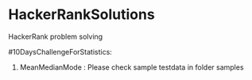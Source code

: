 # HackerRankSolutions
HackerRank problem solving

#10DaysChallengeForStatistics:
1. MeanMedianMode : Please check sample testdata in folder samples
